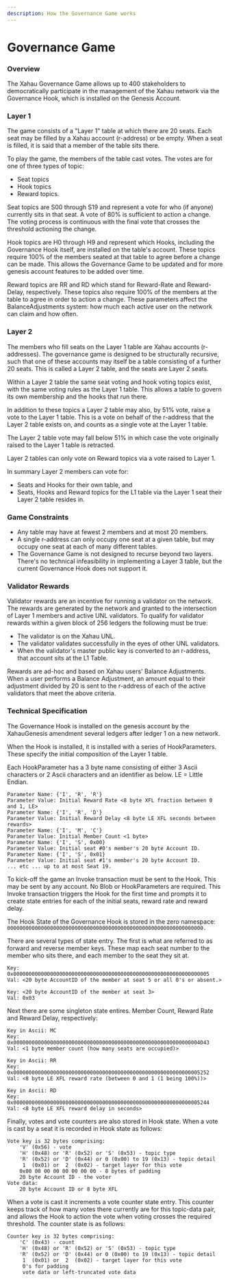 ```yaml
---
description: How the Governance Game works
---
```


# Governance Game

### Overview

The Xahau Governance Game allows up to 400 stakeholders to democratically participate in the management of the Xahau network via the Governance Hook, which is installed on the Genesis Account.

### Layer 1

The game consists of a "Layer 1" table at which there are 20 seats. Each seat may be filled by a Xahau account (r-address) or be empty. When a seat is filled, it is said that a member of the table sits there.

To play the game, the members of the table cast votes. The votes are for one of three types of topic:

* Seat topics
* Hook topics
* Reward topics.

Seat topics are S00 through S19 and represent a vote for who (if anyone) currently sits in that seat. A vote of 80% is sufficient to action a change. The voting process is continuous with the final vote that crosses the threshold actioning the change.

Hook topics are H0 through H9 and represent which Hooks, including the Governance Hook itself, are installed on the table's account. These topics require 100% of the members seated at that table to agree before a change can be made. This allows the Governance Game to be updated and for more genesis account features to be added over time.

Reward topics are RR and RD which stand for Reward-Rate and Reward-Delay, respectively. These topics also require 100% of the members at the table to agree in order to action a change. These parameters affect the BalanceAdjustments system: how much each active user on the network can claim and how often.

### Layer 2

The members who fill seats on the Layer 1 table are Xahau accounts (r-addresses). The governance game is designed to be structurally recursive, such that one of these accounts may itself be a table consisting of a further 20 seats. This is called a Layer 2 table, and the seats are Layer 2 seats.

Within a Layer 2 table the same seat voting and hook voting topics exist, with the same voting rules as the Layer 1 table. This allows a table to govern its own membership and the hooks that run there.

In addition to these topics a Layer 2 table may also, by 51% vote, raise a vote to the Layer 1 table. This is a vote on behalf of the r-address that the Layer 2 table exists on, and counts as a single vote at the Layer 1 table.

The Layer 2 table vote may fall below 51% in which case the vote originally raised to the Layer 1 table is retracted.

Layer 2 tables can only vote on Reward topics via a vote raised to Layer 1.

In summary Layer 2 members can vote for:

* Seats and Hooks for their own table, and
* Seats, Hooks and Reward topics for the L1 table via the Layer 1 seat their Layer 2 table resides in.

### Game Constraints

* Any table may have at fewest 2 members and at most 20 members.
* A single r-address can only occupy one seat at a given table, but may occupy one seat at each of many different tables.
* The Governance Game is not designed to recurse beyond two layers. There's no technical infeasibility in implementing a Layer 3 table, but the current Governance Hook does not support it.

### Validator Rewards

Validator rewards are an incentive for running a validator on the network. The rewards are generated by the network and granted to the intersection of Layer 1 members and active UNL validators. To qualify for validator rewards within a given block of 256 ledgers the following must be true:

* The validator is on the Xahau UNL.
* The validator validates successfully in the eyes of other UNL validators.
* When the validator's master public key is converted to an r-address, that account sits at the L1 Table.

Rewards are ad-hoc and based on Xahau users' Balance Adjustments. When a user performs a Balance Adjustment, an amount equal to their adjustment divided by 20 is sent to the r-address of each of the active validators that meet the above criteria.

### Technical Specification

The Governance Hook is installed on the genesis account by the XahauGenesis amendment several ledgers after ledger 1 on a new network.

When the Hook is installed, it is installed with a series of HookParameters. These specify the initial composition of the Layer 1 table.

Each HookParameter has a 3 byte name consisting of either 3 Ascii characters or 2 Ascii characters and an identifier as below. LE = Little Endian.

```
Parameter Name: {'I', 'R', 'R'}
Parameter Value: Initial Reward Rate <8 byte XFL fraction between 0 and 1, LE>
Parameter Name: {'I', 'R', 'D'}
Parameter Value: Initial Reward Delay <8 byte LE XFL seconds between rewards>
Parameter Name: {'I', 'M', 'C'}
Parameter Value: Initial Member Count <1 byte>
Parameter Name: {'I', 'S', 0x00}
Parameter Value: Initial seat #0's member's 20 byte Account ID.
Parameter Name: {'I', 'S', 0x01}
Parameter Value: Initial seat #1's member's 20 byte Account ID.
... etc ... up to at most Seat 19.

```

To kick-off the game an Invoke transaction must be sent to the Hook. This may be sent by any account. No Blob or HookParameters are required. This Invoke transaction triggers the Hook for the first time and prompts it to create state entries for each of the initial seats, reward rate and reward delay.

The Hook State of the Governance Hook is stored in the zero namespace: `0000000000000000000000000000000000000000000000000000000000000000.`

There are several types of state entry. The first is what are referred to as forward and reverse member keys. These map each seat number to the member who sits there, and each member to the seat they sit at.

```
Key: 0x0000000000000000000000000000000000000000000000000000000000000005
Val: <20 byte AccountID of the member at seat 5 or all 0's or absent.>

Key: <20 byte AccountID of the member at seat 3>
Val: 0x03
```

Next there are some singleton state entires. Member Count, Reward Rate and Reward Delay, respectively:

```
Key in Ascii: MC
Key: 0x0000000000000000000000000000000000000000000000000000000000004D43
Val: <1 byte member count (how many seats are occupied)>

Key in Ascii: RR
Key: 0x0000000000000000000000000000000000000000000000000000000000005252
Val: <8 byte LE XFL reward rate (between 0 and 1 (1 being 100%))>

Key in Ascii: RD
Key: 0x0000000000000000000000000000000000000000000000000000000000005244
Val: <8 byte LE XFL reward delay in seconds>
```

Finally, votes and vote counters are also stored in Hook state. When a vote is cast by a seat it is recorded in Hook state as follows:

```
Vote key is 32 bytes comprising:
    'V' (0x56) - vote
    'H' (0x48) or 'R' (0x52) or 'S' (0x53) - topic type
    'R' (0x52) or 'D' (0x44) or 0 (0x00) to 19 (0x13) - topic detail
     1  (0x01) or  2  (0x02) - target layer for this vote
    0x00 00 00 00 00 00 00 00 - 8 bytes of padding
    20 byte Account ID - the voter
Vote data:
    20 byte Account ID or 8 byte XFL
```

When a vote is cast it increments a vote counter state entry. This counter keeps track of how many votes there currently are for this topic-data pair, and allows the Hook to action the vote when voting crosses the required threshold. The counter state is as follows:

```
Counter key is 32 bytes comprising:
    'C' (0x43) - count
    'H' (0x48) or 'R' (0x52) or 'S' (0x53) - topic type
    'R' (0x52) or 'D' (0x44) or 0 (0x00) to 19 (0x13) - topic detail
     1  (0x01) or  2  (0x02) - target layer for this vote
     0's for padding
     vote data or left-truncated vote data
```

